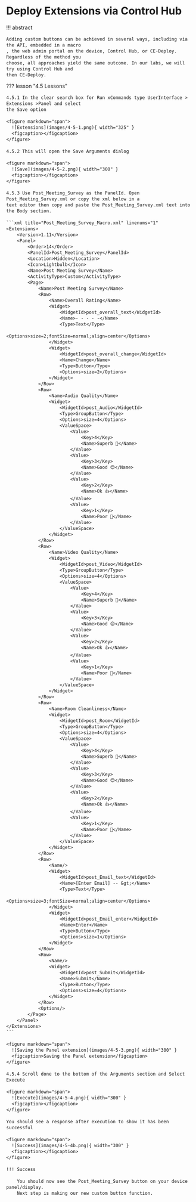 # Deploy Extensions via Control Hub

!!! abstract

    Adding custom buttons can be achieved in several ways, including via the API, embedded in a macro
    , the web admin portal on the device, Control Hub, or CE-Deploy. Regardless of the method you 
    choose, all approaches yield the same outcome. In our labs, we will try using Control Hub and 
    then CE-Deploy.

??? lesson "4.5 Lessons"

    4.5.1 In the clear search box for Run xCommands type UserInterface > Extensions >Panel and select 
    the Save option
    
    <figure markdown="span">
      ![Extensions](images/4-5-1.png){ width="325" }
      <figcaption></figcaption>
    </figure>
    
    4.5.2 This will open the Save Arguments dialog
    
    <figure markdown="span">
      ![Save](images/4-5-2.png){ width="300" }
      <figcaption></figcaption>
    </figure>
    
    4.5.3 Use Post_Meeting_Survey as the PanelId. Open Post_Meeting_Survey.xml or copy the xml below in a 
    text editor then copy and paste the Post_Meeting_Survey.xml text into the Body section.
    
    ```xml title="Post_Meeting_Survey_Macro.xml" linenums="1"
    <Extensions>
        <Version>1.11</Version>
        <Panel>
            <Order>14</Order>
            <PanelId>Post_Meeting_Survey</PanelId>
            <Location>Hidden</Location>
            <Icon>Lightbulb</Icon>
            <Name>Post Meeting Survey</Name>
            <ActivityType>Custom</ActivityType>
            <Page>
                <Name>Post Meeting Survey</Name>
                <Row>
                    <Name>Overall Rating</Name>
                    <Widget>
                        <WidgetId>post_overall_text</WidgetId>
                        <Name>- - - - -</Name>
                        <Type>Text</Type>
                        <Options>size=2;fontSize=normal;align=center</Options>
                    </Widget>
                    <Widget>
                        <WidgetId>post_overall_change</WidgetId>
                        <Name>Change</Name>
                        <Type>Button</Type>
                        <Options>size=2</Options>
                    </Widget>
                </Row>
                <Row>
                    <Name>Audio Quality</Name>
                    <Widget>
                        <WidgetId>post_Audio</WidgetId>
                        <Type>GroupButton</Type>
                        <Options>size=4</Options>
                        <ValueSpace>
                            <Value>
                                <Key>4</Key>
                                <Name>Superb 🎉</Name>
                            </Value>
                            <Value>
                                <Key>3</Key>
                                <Name>Good 😊</Name>
                            </Value>
                            <Value>
                                <Key>2</Key>
                                <Name>Ok 👍</Name>
                            </Value>
                            <Value>
                                <Key>1</Key>
                                <Name>Poor 🫤</Name>
                            </Value>
                        </ValueSpace>
                    </Widget>
                </Row>
                <Row>
                    <Name>Video Quality</Name>
                    <Widget>
                        <WidgetId>post_Video</WidgetId>
                        <Type>GroupButton</Type>
                        <Options>size=4</Options>
                        <ValueSpace>
                            <Value>
                                <Key>4</Key>
                                <Name>Superb 🎉</Name>
                            </Value>
                            <Value>
                                <Key>3</Key>
                                <Name>Good 😊</Name>
                            </Value>
                            <Value>
                                <Key>2</Key>
                                <Name>Ok 👍</Name>
                            </Value>
                            <Value>
                                <Key>1</Key>
                                <Name>Poor 🫤</Name>
                            </Value>
                        </ValueSpace>
                    </Widget>
                </Row>
                <Row>
                    <Name>Room Cleanliness</Name>
                    <Widget>
                        <WidgetId>post_Room</WidgetId>
                        <Type>GroupButton</Type>
                        <Options>size=4</Options>
                        <ValueSpace>
                            <Value>
                                <Key>4</Key>
                                <Name>Superb 🎉</Name>
                            </Value>
                            <Value>
                                <Key>3</Key>
                                <Name>Good 😊</Name>
                            </Value>
                            <Value>
                                <Key>2</Key>
                                <Name>Ok 👍</Name>
                            </Value>
                            <Value>
                                <Key>1</Key>
                                <Name>Poor 🫤</Name>
                            </Value>
                        </ValueSpace>
                    </Widget>
                </Row>
                <Row>
                    <Name/>
                    <Widget>
                        <WidgetId>post_Email_text</WidgetId>
                        <Name>[Enter Email] -- &gt;</Name>
                        <Type>Text</Type>
                        <Options>size=3;fontSize=normal;align=center</Options>
                    </Widget>
                    <Widget>
                        <WidgetId>post_Email_enter</WidgetId>
                        <Name>Enter</Name>
                        <Type>Button</Type>
                        <Options>size=1</Options>
                    </Widget>
                </Row>
                <Row>
                    <Name/>
                    <Widget>
                        <WidgetId>post_Submit</WidgetId>
                        <Name>Submit</Name>
                        <Type>Button</Type>
                        <Options>size=4</Options>
                    </Widget>
                </Row>
                <Options/>
            </Page>
        </Panel>
    </Extensions>
    ```
    
    <figure markdown="span">
      ![Saving the Panel extension](images/4-5-3.png){ width="300" }
      <figcaption>Saving the Panel extension</figcaption>
    </figure>
    
    4.5.4 Scroll done to the bottom of the Arguments section and Select Execute
    
    <figure markdown="span">
      ![Execute](images/4-5-4.png){ width="300" }
      <figcaption></figcaption>
    </figure>
    
    You should see a response after execution to show it has been successful
    
    <figure markdown="span">
      ![Success](images/4-5-4b.png){ width="300" }
      <figcaption></figcaption>
    </figure>

    !!! Success
    
        You should now see the Post_Meeting_Survey button on your device panel/display. 
        Next step is making our new custom button function.